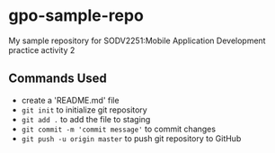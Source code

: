 # gpo-sample-repo

My sample repository for SODV2251:Mobile Application Development practice activity 2

## Commands Used

- create a 'README.md' file
- `git init` to initialize git repository
- `git add .` to add the file to staging
- `git commit -m 'commit message'` to commit changes
- `git push -u origin master` to push git repository to GitHub
